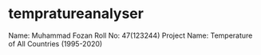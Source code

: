 # tempratureanalyser
Name: Muhammad Fozan
Roll No: 47(123244)
Project Name: Temperature of All Countries (1995-2020)
